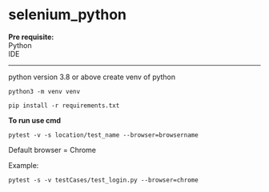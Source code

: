 # selenium_python
**Pre requisite:** <br>
Python <br>
IDE


-------------------------------------------------------------------------
python version 3.8 or above
create venv of python
```
python3 -m venv venv
```

```
pip install -r requirements.txt
```

**To run use cmd** 
```
pytest -v -s location/test_name --browser=browsername
```
Default browser = Chrome

Example: 
```
pytest -s -v testCases/test_login.py --browser=chrome
```